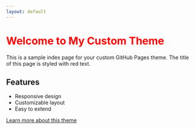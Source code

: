 ```yaml
---
layout: default
---
```


<h1 style="color: red;">Welcome to My Custom Theme</h1>

This is a sample index page for your custom GitHub Pages theme. The title of this page is styled with red text.

## Features

- Responsive design
- Customizable layout
- Easy to extend

[Learn more about this theme](about)
